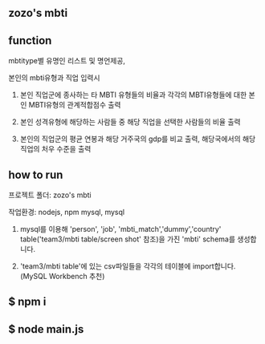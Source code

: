 ## zozo's mbti

## function
mbtitype별 유명인 리스트 및 명언제공, 

본인의 mbti유형과 직업 입력시 
1. 본인 직업군에 종사하는 타 MBTI 유형들의 비율과 각각의 MBTI유형들에 대한 본인 MBTI유형의 관계적합점수 출력

2. 본인 성격유형에 해당하는 사람들 중 해당 직업을 선택한 사람들의 비율 출력

3. 본인의 직업군의 평균 연봉과 해당 거주국의 gdp를 비교 출력, 해당국에서의 해당 직업의 처우 수준을 출력

## how to run
프로젝트 폴더: zozo's mbti

작업환경: nodejs, npm mysql, mysql 

1. mysql를 이용해 'person', 'job', 'mbti_match','dummy','country' table('team3/mbti table/screen shot' 참조)을 가진 'mbti' schema를 생성합니다.


2. 'team3/mbti table'에 있는 csv파일들을 각각의 테이블에 import합니다. (MySQL Workbench 추천)


## $ npm i


## $ node main.js




